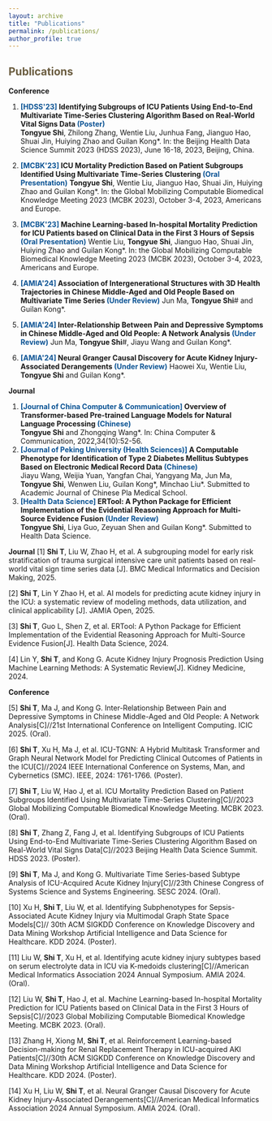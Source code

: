 ```yaml
---
layout: archive
title: "Publications"
permalink: /publications/
author_profile: true
---
```


<span style="color:#6b5d40">Publications</span>
--------
**Conference**

1. **<span style="color:#0b5394">[HDSS'23]</span> Identifying Subgroups of ICU Patients Using End-to-End Multivariate Time-Series Clustering Algorithm Based on Real-World Vital Signs Data <span style="color:#0b5394">(Poster)</span>**   
    **Tongyue Shi**, Zhilong Zhang, Wentie Liu, Junhua Fang, Jianguo Hao, Shuai Jin, Huiying Zhao and Guilan Kong\*.
    In: the Beijing Health Data Science Summit 2023 (HDSS 2023),  June 16-18, 2023, Beijing, China.

2. **<span style="color:#0b5394">[MCBK'23]</span> ICU Mortality Prediction Based on Patient Subgroups Identified Using Multivariate Time-Series Clustering <span style="color:#0b5394">(Oral Presentation)</span>**
    **Tongyue Shi**, Wentie Liu, Jianguo Hao, Shuai Jin, Huiying Zhao and Guilan Kong\*.
    In: the Global Mobilizing Computable Biomedical Knowledge Meeting 2023 (MCBK 2023),  October 3-4, 2023, Americans and Europe.

3. **<span style="color:#0b5394">[MCBK'23]</span> Machine Learning-based In-hospital Mortality Prediction for ICU Patients based on Clinical Data in the First 3 Hours of Sepsis <span style="color:#0b5394">(Oral Presentation)</span>**
    Wentie Liu, **Tongyue Shi**, Jianguo Hao, Shuai Jin, Huiying Zhao and Guilan Kong\*.
    In: the Global Mobilizing Computable Biomedical Knowledge Meeting 2023 (MCBK 2023),  October 3-4, 2023, Americans and Europe.

4. **<span style="color:#0b5394">[AMIA'24]</span> Association of Intergenerational Structures with 3D Health Trajectories in Chinese Middle-Aged and Old People Based on Multivariate Time Series <span style="color:#0b5394">(Under Review)</span>**
    Jun Ma, **Tongyue Shi**\# and Guilan Kong\*.

5. **<span style="color:#0b5394">[AMIA'24]</span> Inter-Relationship Between Pain and Depressive Symptoms in Chinese Middle-Aged and Old People: A Network Analysis <span style="color:#0b5394">(Under Review)</span>**
    Jun Ma, **Tongyue Shi**\#, Jiayu Wang and Guilan Kong\*.

6. **<span style="color:#0b5394">[AMIA'24]</span> Neural Granger Causal Discovery for Acute Kidney Injury-Associated Derangements <span style="color:#0b5394">(Under Review)</span>**
    Haowei Xu, Wentie Liu, **Tongyue Shi** and Guilan Kong\*.


**Journal**
1. **<span style="color:#0b5394">[Journal of China Computer & Communication]</span> Overview of Transformer-based Pre-trained Language Models for Natural Language Processing <span style="color:#0b5394">(Chinese)</span>**   
    **Tongyue Shi** and Zhongqing Wang\*.
    In: China Computer & Communication, 2022,34(10):52-56.
2. **<span style="color:#0b5394">[Journal of Peking University (Health Sciences)]</span> A Computable Phenotype for Identification of Type 2 Diabetes Mellitus Subtypes Based on Electronic Medical Record Data <span style="color:#0b5394">(Chinese)</span>**   
    Jiayu Wang, Weijia Yuan, Yangfan Chai, Yangyang Ma, Jun Ma, **Tongyue Shi**, Wenwen Liu, Guilan Kong\*, Minchao Liu\*.
    Submitted to Academic Journal of Chinese Pla Medical School.
3. **<span style="color:#0b5394">[Health Data Science]</span> ERTool: A Python Package for Efficient Implementation of the Evidential Reasoning Approach for Multi-Source Evidence Fusion <span style="color:#0b5394">(Under Review)</span>**   
    **Tongyue Shi**, Liya Guo, Zeyuan Shen and Guilan Kong\*.
    Submitted to Health Data Science.

**Journal**
[1]	**Shi T**, Liu W, Zhao H, et al. A subgrouping model for early risk stratification of trauma surgical intensive care unit patients based on real-world vital sign time series data [J]. BMC Medical Informatics and Decision Making, 2025.

[2]	**Shi T**, Lin Y Zhao H, et al. AI models for predicting acute kidney injury in the ICU: a systematic review of modeling methods, data utilization, and clinical applicability [J]. JAMIA Open, 2025.

[3]	**Shi T**, Guo L, Shen Z, et al. ERTool: A Python Package for Efficient Implementation of the Evidential Reasoning Approach for Multi-Source Evidence Fusion[J]. Health Data Science, 2024.

[4]	Lin Y, **Shi T**, and Kong G. Acute Kidney Injury Prognosis Prediction Using Machine Learning Methods: A Systematic Review[J]. Kidney Medicine, 2024.

**Conference**

[5]	**Shi T**, Ma J, and Kong G. Inter-Relationship Between Pain and Depressive Symptoms in Chinese Middle-Aged and Old People: A Network Analysis[C]//21st International Conference on Intelligent Computing. ICIC 2025. (Oral).

[6]	**Shi T**, Xu H, Ma J, et al. ICU-TGNN: A Hybrid Multitask Transformer and Graph Neural Network Model for Predicting Clinical Outcomes of Patients in the ICU[C]//2024 IEEE International Conference on Systems, Man, and Cybernetics (SMC). IEEE, 2024: 1761-1766. (Poster).

[7]	**Shi T**, Liu W, Hao J, et al. ICU Mortality Prediction Based on Patient Subgroups Identified Using Multivariate Time-Series Clustering[C]//2023 Global Mobilizing Computable Biomedical Knowledge Meeting. MCBK 2023. (Oral).

[8]	**Shi T**, Zhang Z, Fang J, et al. Identifying Subgroups of ICU Patients Using End-to-End Multivariate Time-Series Clustering Algorithm Based on Real-World Vital Signs Data[C]//2023 Beijing Health Data Science Summit. HDSS 2023. (Poster).

[9]	**Shi T**, Ma J, and Kong G. Multivariate Time Series-based Subtype Analysis of ICU-Acquired Acute Kidney Injury[C]//23th Chinese Congress of Systems Science and Systems Engineering. SESC 2024. (Oral).

[10]	Xu H, **Shi T**, Liu W, et al. Identifying Subphenotypes for Sepsis-Associated Acute Kidney Injury via Multimodal Graph State Space Models[C]// 30th ACM SIGKDD Conference on Knowledge Discovery and Data Mining Workshop Artificial Intelligence and Data Science for Healthcare. KDD 2024. (Poster).

[11]	Liu W, **Shi T**, Xu H, et al. Identifying acute kidney injury subtypes based on serum electrolyte data in ICU via K-medoids clustering[C]//American Medical Informatics Association 2024 Annual Symposium. AMIA 2024. (Oral).

[12]	Liu W, **Shi T**, Hao J, et al. Machine Learning-based In-hospital Mortality Prediction for ICU Patients based on Clinical Data in the First 3 Hours of Sepsis[C]//2023 Global Mobilizing Computable Biomedical Knowledge Meeting. MCBK 2023. (Oral).

[13]	Zhang H, Xiong M, **Shi T**, et al. Reinforcement Learning-based Decision-making for Renal Replacement Therapy in ICU-acquired AKI Patients[C]//30th ACM SIGKDD Conference on Knowledge Discovery and Data Mining Workshop Artificial Intelligence and Data Science for Healthcare. KDD 2024. (Poster).

[14]	Xu H, Liu W, **Shi T**, et al. Neural Granger Causal Discovery for Acute Kidney Injury-Associated Derangements[C]//American Medical Informatics Association 2024 Annual Symposium. AMIA 2024. (Oral).



<!-- {% if author.googlescholar %}
  You can also find my articles on <u><a href="{{author.googlescholar}}">my Google Scholar profile</a>.</u>
{% endif %}

{% include base_path %}

{% for post in site.publications reversed %}
  {% include archive-single.html %}
{% endfor %} -->
